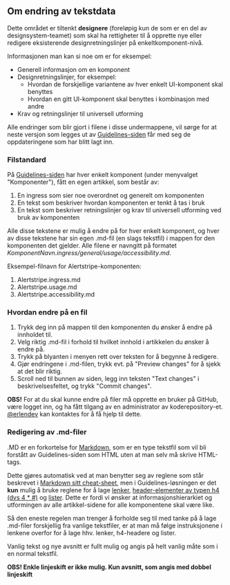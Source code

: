 ## Om endring av tekstdata

Dette området er tiltenkt **designere** (foreløpig kun de som er en del av designsystem-teamet)
som skal ha rettigheter til å opprette nye eller redigere eksisterende designretningslinjer 
på enkeltkomponent-nivå. 

Informasjonen man kan si noe om er for eksempel:
- Generell informasjon om en komponent
- Designretningslinjer, for eksempel:
    - Hvordan de forskjellige variantene av hver enkelt UI-komponent skal benyttes
    - Hvordan en gitt UI-komponent skal benyttes i kombinasjon med andre
- Krav og retningslinjer til universell utforming 

Alle endringer som blir gjort i filene i disse undermappene, vil sørge for at neste versjon som
legges ut av [Guidelines-siden](https://erlendev.github.com/nav-frontend-moduler) får med seg de
oppdateringene som har blitt lagt inn.


### Filstandard

På [Guidelines-siden](https://erlendev.github.com/nav-frontend-moduler) har hver enkelt komponent
(under menyvalget "Komponenter"), fått en egen artikkel, som består av:
1. En ingress som sier noe overordnet og generelt om komponenten
3. En tekst som beskriver hvordan komponenten er tenkt å tas i bruk
4. En tekst som beskriver retningslinjer og krav til universell utforming ved bruk av komponenten

Alle disse tekstene er mulig å endre på for hver enkelt komponent, og hver av disse tekstene
har sin egen .md-fil (en slags tekstfil) i mappen for den komponenten det gjelder. Alle 
filene er navngitt på formatet _KomponentNavn.ingress/general/usage/accessibility.md_. 

Eksempel-filnavn for Alertstripe-komponenten:
1. Alertstripe.ingress.md
3. Alertstripe.usage.md
4. Alertstripe.accessibility.md


### Hvordan endre på en fil

1. Trykk deg inn på mappen til den komponenten du ønsker å endre på innholdet til.
2. Velg riktig .md-fil i forhold til hvilket innhold i artikkelen du ønsker å endre på.
3. Trykk på blyanten i menyen rett over teksten for å begynne å redigere.
4. Gjør endringene i .md-filen, trykk evt. på "Preview changes" for å sjekk at det blir riktig.
5. Scroll ned til bunnen av siden, legg inn teksten "Text changes" i beskrivelsesfeltet, 
og trykk "Commit changes".

**OBS!** For at du skal kunne endre på filer må opprette en bruker på GitHub, være logget inn, og ha fått tilgang av en administrator
av koderepository-et. [@erlendev](https://github.com/erlendev/) kan kontaktes for å få hjelp til dette.

### Redigering av .md-filer

.MD er en forkortelse for [Markdown](https://github.com/adam-p/markdown-here/wiki/Markdown-Cheatsheet),
som er en type tekstfil som vil bli forstått av Guidelines-siden som HTML uten at man selv må skrive HTML-tags.

Dette gjøres automatisk ved at man benytter seg av reglene som står beskrevet i 
[Markdown sitt cheat-sheet](https://github.com/adam-p/markdown-here/wiki/Markdown-Cheatsheet),
men i Guidelines-løsningen er det **kun** mulig å bruke reglene for å lage 
[lenker](https://github.com/adam-p/markdown-here/wiki/Markdown-Cheatsheet#links), 
[header-elementer av typen h4 (dvs 4 * #)](https://github.com/adam-p/markdown-here/wiki/Markdown-Cheatsheet#headers) 
og [lister](https://github.com/adam-p/markdown-here/wiki/Markdown-Cheatsheet#lists). 
Dette er fordi vi ønsker at informasjonshierarkiet og utformingen av alle artikkel-sidene for alle komponentene skal
være like. 

Så den eneste regelen man trenger å forholde seg til med tanke på å lage .md-filer forskjellig
fra vanlige tekstfiler, er at man må følge 
instruksjonene i lenkene overfor for å lage hhv. lenker, h4-headere og lister.


Vanlig tekst og nye avsnitt er fullt mulig og angis på helt vanlig måte som i en normal tekstfil. 

**OBS! Enkle linjeskift er ikke mulig. Kun avsnitt, som angis med dobbel linjeskift**